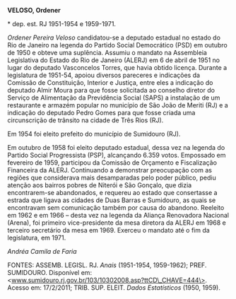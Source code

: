 **VELOSO, Ordener**

\* dep. est. RJ 1951-1954 e 1959-1971.

*Ordener Pereira Veloso* candidatou-se a deputado estadual no estado do
Rio de Janeiro na legenda do Partido Social Democrático (PSD) em outubro
de 1950 e obteve uma suplência. Assumiu o mandato na Assembleia
Legislativa do Estado do Rio de Janeiro (ALERJ) em 6 de abril de 1951 no
lugar do deputado Vasconcelos Torres, que havia obtido licença. Durante
a legislatura de 1951-54, apoiou diversos pareceres e indicações da
Comissão de Constituição, Interior e Justiça, entre eles a indicação do
deputado Almir Moura para que fosse solicitada ao conselho diretor do
Serviço de Alimentação da Previdência Social (SAPS) a instalação de um
restaurante e armazém popular no município de São João de Meriti (RJ) e
a indicação do deputado Pedro Gomes para que fosse criada uma
circunscrição de trânsito na cidade de Três Rios (RJ).

Em 1954 foi eleito prefeito do município de Sumidouro (RJ).

Em outubro de 1958 foi eleito deputado estadual, dessa vez na legenda do
Partido Social Progressista (PSP), alcançando 6.359 votos. Empossado em
fevereiro de 1959, participou da Comissão de Orçamento e Fiscalização
Financeira da ALERJ. Continuando a demonstrar preocupação com as regiões
que considerava mais desamparadas pelo poder público, pediu atenção aos
bairros pobres de Niterói e São Gonçalo, que dizia encontrarem-se
abandonados, e requereu ao estado que consertasse a estrada que ligava
as cidades de Duas Barras e Sumidouro, as quais se encontravam sem
comunicação também por causa do abandono. Reeleito em 1962 e em 1966 –
desta vez na legenda da Aliança Renovadora Nacional (Arena), foi
primeiro vice-presidente da mesa diretora da ALERJ em 1968 e terceiro
secretário da mesa em 1969. Exerceu o mandato até o fim da legislatura,
em 1971.

*Andréa Camila de Faria*

FONTES: ASSEMB. LEGISL. RJ. *Anais* (1951-1954, 1959-1962); PREF.
SUMIDOURO. Disponível em:
\<www.sumidouro.rj.gov.br/103/10302008.asp?ttCD\_CHAVE=444\>. Acesso em:
17/2/2011; TRIB. SUP. ELEIT. *Dados Estatísticos* (1950, 1959).
